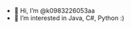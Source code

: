 - 👋 Hi, I’m @k0983226053aa
- 👀 I’m interested in Java, C#, Python :)

<!---
k0983226053aa/k0983226053aa is a ✨ special ✨ repository because its `README.md` (this file) appears on your GitHub profile.
You can click the Preview link to take a look at your changes.
--->
